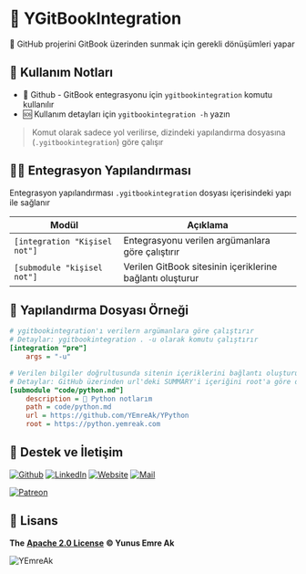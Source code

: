 # 💫 YGitBookIntegration

🤝 GitHub projerini GitBook üzerinden sunmak için gerekli dönüşümleri yapar

## 🎌 Kullanım Notları

- 🔄 Github - GitBook entegrasyonu için `ygitbookintegration` komutu kullanılır
- 🆘 Kullanım detayları için `ygitbookintegration -h` yazın

> Komut olarak sadece yol verilirse, dizindeki yapılandırma dosyasına (`.ygitbookintegration`) göre çalışır

## 👨‍🔧 Entegrasyon Yapılandırması

Entegrasyon yapılandırması `.ygitbookintegration` dosyası içerisindeki yapı ile sağlanır

| Modül						 | Açıklama												  |
| ----------------------------- | --------------------------------------------------------- |
| `[integration "Kişisel not"]` | Entegrasyonu verilen argümanlara göre çalıştırır		  |
| `[submodule "kişisel not"]`   | Verilen GitBook sitesinin içeriklerine bağlantı oluşturur |

## 📑 Yapılandırma Dosyası Örneği

```ini
# ygitbookintegration'ı verilern argümanlara göre çalıştırır
# Detaylar: ygitbookintegration . -u olarak komutu çalıştırır
[integration "pre"]
	args = "-u"

# Verilen bilgiler doğrultusunda sitenin içeriklerini bağlantı oluşturur
# Detaylar: GitHub üzerinden url'deki SUMMARY'i içeriğini root'a göre düzenleyip, path'e yazar
[submodule "code/python.md"]
	description = 🐍 Python notlarım
	path = code/python.md
	url = https://github.com/YEmreAk/YPython
	root = https://python.yemreak.com
```


## 💖 Destek ve İletişim

​[​![Github](../.github/assets/github_32px.png)​](https://github.com/yedhrab) [​![LinkedIn](../.github/assets/linkedin_32px.png)​](https://www.linkedin.com/in/yemreak/) [​![Website](../.github/assets/geography_32px.png)​](https://yemreak.com/) [​![Mail](../.github/assets/gmail_32px.png)​](mailto:yemreak.com@gmail.com?subject=YGitBookIntegration%20%7C%20GitHub)​

​[​![Patreon](../.github/assets/become_a_patron_32px.png)](https://www.patreon.com/yemreak/)

## 🔏 Lisans

**The** [**Apache 2.0 License**](https://choosealicense.com/licenses/apache-2.0/) **©️ Yunus Emre Ak**

![YEmreAk](../.github/assets/ysigniture-trans.png)

